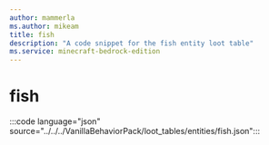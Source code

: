 ```yaml
---
author: mammerla
ms.author: mikeam
title: fish
description: "A code snippet for the fish entity loot table"
ms.service: minecraft-bedrock-edition
---
```


# fish

:::code language="json" source="../../../VanillaBehaviorPack/loot_tables/entities/fish.json":::
